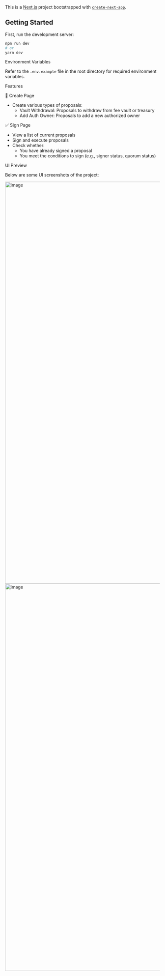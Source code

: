 This is a [Next.js](https://nextjs.org) project bootstrapped with [`create-next-app`](https://nextjs.org/docs/app/api-reference/cli/create-next-app).

## Getting Started

First, run the development server:

```bash
npm run dev
# or
yarn dev
```

Environment Variables

Refer to the `.env.example` file in the root directory for required environment variables.

Features

📝 Create Page
- Create various types of proposals:
  - Vault Withdrawal: Proposals to withdraw from fee vault or treasury
  - Add Auth Owner: Proposals to add a new authorized owner

✅ Sign Page
- View a list of current proposals
- Sign and execute proposals
- Check whether:
  - You have already signed a proposal
  - You meet the conditions to sign (e.g., signer status, quorum status)


UI Preview

Below are some UI screenshots of the project:

<img width="1308" alt="image" src="https://github.com/user-attachments/assets/616e6931-5a5b-45cd-be68-774addf48f1a" />

<img width="1260" alt="image" src="https://github.com/user-attachments/assets/2a061c5c-dd64-4399-979c-40ec03dde183" />
